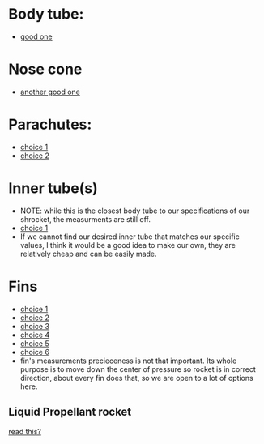 # Body tube:
* [good one](https://www.apogeerockets.com/Building_Supplies/Body_Tubes/High_Power_Tubes/3-00in_LOC_Body_Tube)
# Nose cone
* [another good one](https://www.apogeerockets.com/Building_Supplies/Nose_Cones/High_Power_Nose_Cones/PNC-3-00_75mm_Thick_Wall_Tubes)
# Parachutes: 
* [choice 1](https://www.apogeerockets.com/Building-Supplies/Parachutes/Low-Power/ASP-24in-1-4mil-inOver-Easyin-EggLoft-Competition-Parachute-Kit)
* [choice 2](https://www.apogeerockets.com/Building-Supplies/Parachutes/Up-to-24in/12in-Printed-Nylon-Parachute?cPath=42_309_81&)
# Inner tube(s)
* NOTE: while this is the closest body tube to our specifications of our shrocket, the measurments are still off.
* [choice 1](https://www.apogeerockets.com/Building_Supplies/Body_Tube_Couplers/Standard_Couplers/AC-29A_Coupler?cPath=42_44_64&)
* If we cannot find our desired inner tube that matches our specific values, I think it would be a good idea to make our own, they are relatively cheap and can be easily made.
# Fins
* [choice 1](https://www.apogeerockets.com/Building-Supplies/Rocket-Fins/Clipped-Delta-Plywood-Fins-with-TTW-Tab)
* [choice 2](https://www.apogeerockets.com/Building-Supplies/Rocket-Fins/Clipped-Delta-Fins-with-Through-the-Wall-Tab)
* [choice 3](https://www.apogeerockets.com/Building-Supplies/Rocket-Fins/Clipped-Delta-Laser-cut-Fins-set-of-4)
* [choice 4](https://www.apogeerockets.com/Building_Supplies/Rocket_Fins/Rising_Star_Fins)
* [choice 5](https://www.apogeerockets.com/Building-Supplies/Rocket-Fins/Trapezoid-Laser-cut-Fins-set-of-4)
* [choice 6](https://www.apogeerockets.com/Building-Supplies/Rocket-Fins/Swept-Clipped-Delta-Fins-with-Through-the-Wall-Tab)
* fin's measurements precieceness is not that important. Its whole purpose is to move down the center of pressure so rocket is in correct direction, about every fin does that, so we are open to a lot of options here.

## Liquid Propellant rocket
[read this?](https://dsiac.org/articles/high-strength-corrosion-resistant-steel-over-titanium-alloy-for-aircraft-critical-components/)
